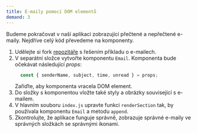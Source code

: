 ```yaml
---
title: E-maily pomocí DOM elementů
demand: 3
---
```


Budeme pokračovat v naší aplikaci zobrazující přečtené a nepřečtené e-maily. Nejdříve celý kód převedeme na komponenty.

1. Udělejte si fork [repozitáře](https://github.com/Czechitas-podklady-WEB/emaily-reseni) s řešením příkladu o e-mailech. 
1. V separátní složce vytvořte komponentu `Email`. Komponenta bude očekávat následující *props*:
   ```js
     const { senderName, subject, time, unread } = props;
   ```
   Zařiďte, aby komponenta vracela DOM element.
1. Do složky s komponentou vložte také styly a obrázky související s e-mailem.
1. V hlavním souboru `index.js` upravte funkci `renderSection` tak, by používala komponentu `Email` a metodu `append`.
1. Zkontrolujte, že aplikace funguje správně, zobrazuje správné e-maily ve správných složkách se správnými ikonami.
